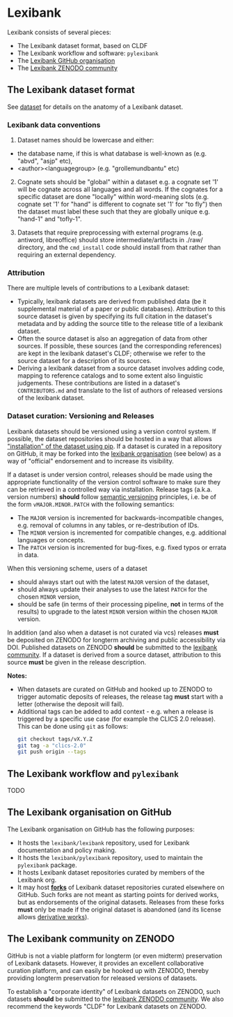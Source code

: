 # Lexibank

Lexibank consists of several pieces:
- The Lexibank dataset format, based on CLDF
- The Lexibank workflow and software: `pylexibank`
- The [Lexibank GitHub organisation](https://github.com/lexibank)
- The [Lexibank ZENODO community](https://zenodo.org/communities/lexibank)


## The Lexibank dataset format

See [dataset](dataset.md) for details on the anatomy of a Lexibank dataset.


### Lexibank data conventions

1. Dataset names should be lowercase and either:
- the database name, if this is what database is well-known as (e.g. "abvd", "asjp" etc), 
- \<author\>\<languagegroup\> (e.g. "grollemundbantu" etc)

2. Cognate sets should be "global" within a dataset e.g. a cognate set '1' will be cognate across all languages and all words. If the cognates for a specific dataset are done "locally" within word-meaning slots (e.g. cognate set '1' for "hand" is different to cognate set '1' for "to fly") then the dataset must label these such that they are globally unique e.g. "hand-1" and "tofly-1".

3. Datasets that require preprocessing with external programs (e.g. antiword, libreoffice) should store intermediate/artifacts in ./raw/ directory, and the `cmd_install` code should install from that rather than requiring an external dependency.


### Attribution

There are multiple levels of contributions to a Lexibank dataset:
- Typically, lexibank datasets are derived from published data (be it supplemental material of a paper or public databases). Attribution to this source dataset is given by specifying its full citation in the dataset's metadata and by adding the source title to the release title of a lexibank dataset.
- Often the source dataset is also an aggregation of data from other sources. If possible, these sources (and the corresponding references) are kept in the lexibank dataset's CLDF; otherwise we refer to the source dataset for a description of its sources.
- Deriving a lexibank dataset from a source dataset involves adding code, mapping to reference catalogs and to some extent also linguistic judgements. These contributions are listed in a dataset's `CONTRIBUTORS.md` and translate to the list of authors of released versions of the lexibank dataset.


### Dataset curation: Versioning and Releases

Lexibank datasets should be versioned using a version control system. If possible, the dataset repositories should
be hosted in a way that allows ["installation" of the dataset using pip](https://pip.pypa.io/en/stable/reference/pip_install/#vcs-support). If a dataset is curated in a repository on GitHub, it may be forked into the [lexibank organisation](https://github.com/lexibank) (see below) as a way of "official" endorsement and to increase its visibility.

If a dataset is under version control, releases should be made using the appropriate functionality of the version
control software to make sure they can be retrieved in a controlled way via installation. Release tags (a.k.a. version numbers) **should** follow [semantic versioning](https://semver.org/) principles, i.e. be of the form `vMAJOR.MINOR.PATCH` with the following semantics:
- The `MAJOR` version is incremented for backwards-incompatible changes, e.g. removal of columns in any tables, or re-destribution of IDs.
- The `MINOR` version is incremented for compatible changes, e.g. additional languages or concepts.
- The `PATCH` version is incremented for bug-fixes, e.g. fixed typos or errata in data.

When this versioning scheme, users of a dataset
- should always start out with the latest `MAJOR` version of the dataset,
- should always update their analyses to use the latest `PATCH` for the chosen `MINOR` version,
- should be safe (in terms of their processing pipeline, **not** in terms of the results) to upgrade to the latest `MINOR` version within the chosen `MAJOR` version.

In addition (and also when a dataset is not curated via vcs) releases **must** be deposited on ZENODO for longterm archiving and public accessibility via DOI. Published datasets on ZENODO **should** be submitted to the 
[lexibank community](https://zenodo.org/communities/lexibank). If a dataset is derived from a source dataset, attribution to this source **must** be given in the release description.

**Notes:** 
- When datasets are curated on GitHub and hooked up to ZENODO to trigger automatic deposits of releases, the release tag **must** start with a letter (otherwise the deposit will fail).
- Additional tags can be added to add context - e.g. when a release is triggered by a specific use case (for example the CLICS 2.0 release). This can be done using `git` as follows:
  ```bash
  git checkout tags/vX.Y.Z
  git tag -a "clics-2.0"
  git push origin --tags
  ```


## The Lexibank workflow and `pylexibank`

TODO


## The Lexibank organisation on GitHub

The Lexibank organisation on GitHub has the following purposes:

- It hosts the `lexibank/lexibank` repository, used for Lexibank documentation and policy making.
- It hosts the `lexibank/pylexibank` repository, used to maintain the `pylexibank` package.
- It hosts Lexibank dataset repositories curated by members of the Lexibank org.
- It may host [**forks**](https://en.wikipedia.org/wiki/Fork_(software_development)) of Lexibank dataset repositories curated elsewhere on GitHub. Such forks are not meant as starting points for derived works, but as
endorsements of the original datasets. Releases from these forks **must** only be made if the original dataset is
abandoned (and its license allows [derivative works](https://en.wikipedia.org/wiki/Derivative_work)).



## The Lexibank community on ZENODO

GitHub is not a viable platform for longterm (or even midterm) preservation of Lexibank datasets. However, it provides an excellent collaborative curation platform, and can easily be hooked up with ZENODO, thereby providing longterm preservation for released versions of datasets.

To establish a "corporate identity" of Lexibank datasets on ZENODO, such datasets **should** be submitted to the [lexibank ZENODO community](https://zenodo.org/communities/lexibank). We also recommend the keywords "CLDF" for Lexibank datasets on ZENODO.
